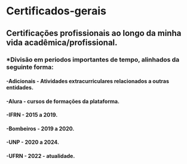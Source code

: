 # Certificados-gerais

## Certificações profissionais ao longo da minha vida acadêmica/profissional.

### *Divisão em periodos importantes de tempo, alinhados da seguinte forma:
#### -Adicionais - Atividades extracurriculares relacionados a outras entidades.
#### -Alura - cursos de formações da plataforma.
#### -IFRN - 2015 a 2019.
#### -Bombeiros - 2019 a 2020.
#### -UNP - 2020 a 2024.
#### -UFRN - 2022 - atualidade.
